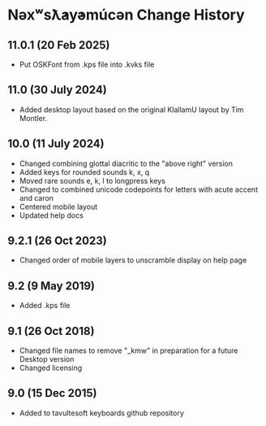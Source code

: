 Nəxʷsƛ̓ay̓əmúcən Change History
============================

11.0.1 (20 Feb 2025)
------------------
* Put OSKFont from .kps file into .kvks file

11.0 (30 July 2024)
----------------
* Added desktop layout based on the original KlallamU layout by Tim Montler.

10.0 (11 July 2024)
----------------
* Changed combining glottal diacritic to the "above right" version
* Added keys for rounded sounds k, x, q
* Moved rare sounds e, k, l to longpress keys
* Changed to combined unicode codepoints for letters with acute accent and caron
* Centered mobile layout
* Updated help docs


9.2.1 (26 Oct 2023)
----------------
* Changed order of mobile layers to unscramble display on help page

9.2 (9 May 2019)
----------------
* Added .kps file

9.1 (26 Oct 2018)
-----------------
* Changed file names to remove "_kmw" in preparation for a future Desktop version
* Changed licensing

9.0 (15 Dec 2015)
-----------------

* Added to tavultesoft keyboards github repository

